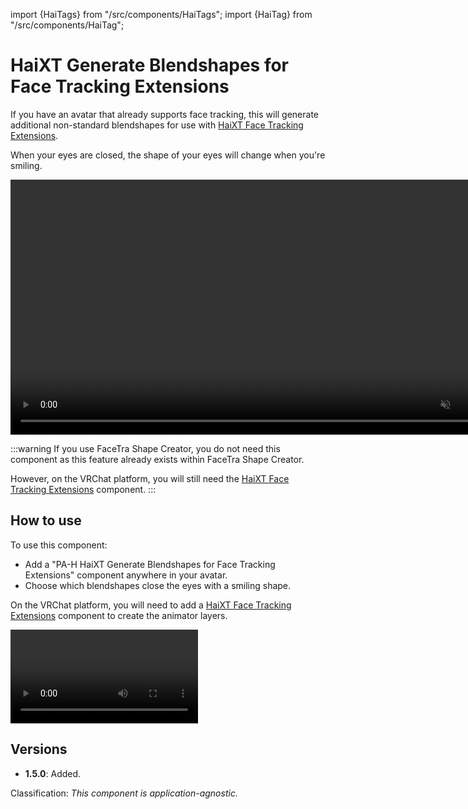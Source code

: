 ﻿import {HaiTags} from "/src/components/HaiTags";
import {HaiTag} from "/src/components/HaiTag";

# HaiXT Generate Blendshapes for Face Tracking Extensions

<HaiTags>
<HaiTag isUniversal={true} />
</HaiTags>

If you have an avatar that already supports face tracking, this will generate additional non-standard blendshapes for use with [HaiXT Face Tracking Extensions](../vrchat/haixt-face-tracking-extensions).

When your eyes are closed, the shape of your eyes will change when you're smiling.

<video controls muted width="816">
<source src={require('../img/smile-f.mp4').default}/>
</video>

:::warning
If you use FaceTra Shape Creator, you do not need this component as this feature already exists within FaceTra Shape Creator.

However, on the VRChat platform, you will still need the [HaiXT Face Tracking Extensions](../vrchat/haixt-face-tracking-extensions) component.
:::

## How to use

To use this component:

- Add a "PA-H HaiXT Generate Blendshapes for Face Tracking Extensions" component anywhere in your avatar.
- Choose which blendshapes close the eyes with a smiling shape.

On the VRChat platform, you will need to add a [HaiXT Face Tracking Extensions](../vrchat/haixt-face-tracking-extensions) component to create the animator layers.

<video controls autostart="false">
<source src={require('../img/yMoiPf8x3S.mp4').default}/>
</video>

## Versions

- **1.5.0**: Added.

Classification: *This component is application-agnostic.*
